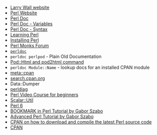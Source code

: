 - [Larry Wall website](http://www.wall.org/~larry/)
- [Perl Website](https://www.perl.org/)
- [Perl Doc](http://perldoc.perl.org/)
- [Perl Doc - Variables](http://perldoc.perl.org/perlvar.html)
- [Perl Doc - Syntax](http://perldoc.perl.org/perlsyn.html)
- [Learning Perl](http://learn.perl.org/)
- [Installing Perl](http://learn.perl.org/installing)
- [Perl Monks Forum](http://perlmonks.org/)
- [`perldoc`](http://search.cpan.org/dist/Pod-Perldoc/)
- `perldoc perlpod` - Plain Old Documentation
- [Pod::Html and pod2html command](https://metacpan.org/pod/Pod::Html)
- `perldoc Module::Name` - lookup docs for an installed CPAN module
- [meta::cpan](https://metacpan.org/)
- [search.cpan.org](http://search.cpan.org/)
- Data::Dumper
- [perldiag](https://metacpan.org/pod/perldiag)
- [Perl Video Course for beginners](http://perlmaven.com/beginner-perl-maven-video-course)
- [Scalar::Util](http://perldoc.perl.org/Scalar/Util.html)
- [Perl 6](https://perl6.org/)
- [BOOKMARK in Perl Tutorial by Gabor Szabo](http://perlmaven.com/reading-from-a-file-in-scalar-and-list-context)
- [Advanced Perl Tutorial by Gabor Szabo](http://perlmaven.com/passing-two-arrays-to-a-function)
- [CPAN on how to download and compile the latest Perl source code](http://www.cpan.org/src/README.html)
- [CPAN](http://www.cpan.org/)
